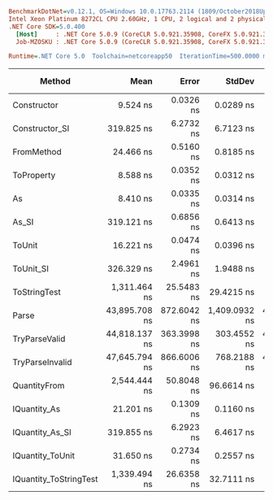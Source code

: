 ``` ini

BenchmarkDotNet=v0.12.1, OS=Windows 10.0.17763.2114 (1809/October2018Update/Redstone5)
Intel Xeon Platinum 8272CL CPU 2.60GHz, 1 CPU, 2 logical and 2 physical cores
.NET Core SDK=5.0.400
  [Host]     : .NET Core 5.0.9 (CoreCLR 5.0.921.35908, CoreFX 5.0.921.35908), X64 RyuJIT
  Job-MZOSKU : .NET Core 5.0.9 (CoreCLR 5.0.921.35908, CoreFX 5.0.921.35908), X64 RyuJIT

Runtime=.NET Core 5.0  Toolchain=netcoreapp50  IterationTime=500.0000 ms  

```
|                 Method |          Mean |       Error |        StdDev |        Median |  Gen 0 | Gen 1 | Gen 2 | Allocated |
|----------------------- |--------------:|------------:|--------------:|--------------:|-------:|------:|------:|----------:|
|            Constructor |      9.524 ns |   0.0326 ns |     0.0289 ns |      9.520 ns |      - |     - |     - |         - |
|         Constructor_SI |    319.825 ns |   6.2732 ns |     6.7123 ns |    322.565 ns | 0.0098 |     - |     - |     192 B |
|             FromMethod |     24.466 ns |   0.5160 ns |     0.8185 ns |     24.768 ns |      - |     - |     - |         - |
|             ToProperty |      8.588 ns |   0.0352 ns |     0.0312 ns |      8.591 ns |      - |     - |     - |         - |
|                     As |      8.410 ns |   0.0335 ns |     0.0314 ns |      8.415 ns |      - |     - |     - |         - |
|                  As_SI |    319.121 ns |   0.6856 ns |     0.6413 ns |    319.240 ns | 0.0103 |     - |     - |     192 B |
|                 ToUnit |     16.221 ns |   0.0474 ns |     0.0396 ns |     16.211 ns |      - |     - |     - |         - |
|              ToUnit_SI |    326.329 ns |   2.4961 ns |     1.9488 ns |    326.627 ns | 0.0098 |     - |     - |     192 B |
|           ToStringTest |  1,311.464 ns |  25.5483 ns |    29.4215 ns |  1,320.121 ns | 0.0499 |     - |     - |     944 B |
|                  Parse | 43,895.708 ns | 872.6042 ns | 1,409.0932 ns | 44,428.750 ns | 1.6954 |     - |     - |   33344 B |
|          TryParseValid | 44,818.137 ns | 363.3998 ns |   303.4552 ns | 44,767.149 ns | 1.7318 |     - |     - |   33320 B |
|        TryParseInvalid | 47,645.794 ns | 866.6006 ns |   768.2188 ns | 47,750.945 ns | 1.7094 |     - |     - |   32928 B |
|           QuantityFrom |  2,544.444 ns |  50.8048 ns |    96.6614 ns |  2,500.000 ns |      - |     - |     - |      56 B |
|           IQuantity_As |     21.201 ns |   0.1309 ns |     0.1160 ns |     21.213 ns | 0.0013 |     - |     - |      24 B |
|        IQuantity_As_SI |    319.855 ns |   6.2923 ns |     6.4617 ns |    322.876 ns | 0.0099 |     - |     - |     192 B |
|       IQuantity_ToUnit |     31.650 ns |   0.2734 ns |     0.2557 ns |     31.599 ns | 0.0029 |     - |     - |      56 B |
| IQuantity_ToStringTest |  1,339.494 ns |  26.6358 ns |    32.7111 ns |  1,348.677 ns | 0.0498 |     - |     - |     944 B |
